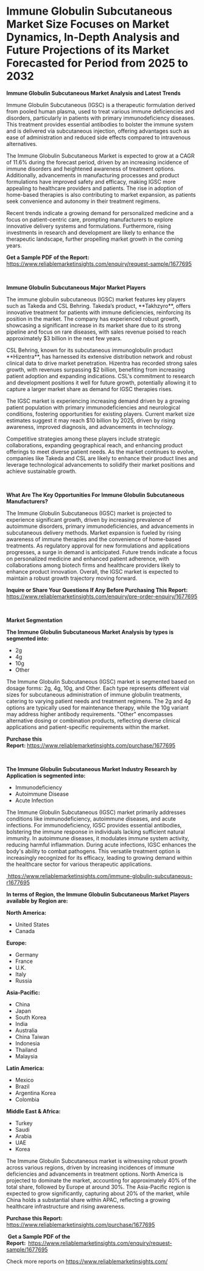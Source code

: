 <p><h1>Immune Globulin Subcutaneous Market Size Focuses on Market Dynamics, In-Depth Analysis and Future Projections of its Market Forecasted for Period from 2025 to 2032</h1></p><p><strong>Immune Globulin Subcutaneous Market Analysis and Latest Trends</strong></p>
<p><p>Immune Globulin Subcutaneous (IGSC) is a therapeutic formulation derived from pooled human plasma, used to treat various immune deficiencies and disorders, particularly in patients with primary immunodeficiency diseases. This treatment provides essential antibodies to bolster the immune system and is delivered via subcutaneous injection, offering advantages such as ease of administration and reduced side effects compared to intravenous alternatives. </p><p>The Immune Globulin Subcutaneous Market is expected to grow at a CAGR of 11.6% during the forecast period, driven by an increasing incidence of immune disorders and heightened awareness of treatment options. Additionally, advancements in manufacturing processes and product formulations have improved safety and efficacy, making IGSC more appealing to healthcare providers and patients. The rise in adoption of home-based therapies is also contributing to market expansion, as patients seek convenience and autonomy in their treatment regimens. </p><p>Recent trends indicate a growing demand for personalized medicine and a focus on patient-centric care, prompting manufacturers to explore innovative delivery systems and formulations. Furthermore, rising investments in research and development are likely to enhance the therapeutic landscape, further propelling market growth in the coming years.</p></p>
<p><strong>Get a Sample PDF of the Report:&nbsp;</strong> <a href="https://www.reliablemarketinsights.com/enquiry/request-sample/1677695?utm_campaign=3065&utm_medium=2&utm_source=Github&utm_content=ia&utm_term=31032025&utm_id=immune-globulin-subcutaneous">https://www.reliablemarketinsights.com/enquiry/request-sample/1677695</a></p>
<p>&nbsp;</p>
<p><strong>Immune Globulin Subcutaneous Major Market Players</strong></p>
<p><p>The immune globulin subcutaneous (IGSC) market features key players such as Takeda and CSL Behring. Takeda’s product, **Takhzyro**, offers innovative treatment for patients with immune deficiencies, reinforcing its position in the market. The company has experienced robust growth, showcasing a significant increase in its market share due to its strong pipeline and focus on rare diseases, with sales revenue poised to reach approximately $3 billion in the next few years.</p><p>CSL Behring, known for its subcutaneous immunoglobulin product **Hizentra**, has harnessed its extensive distribution network and robust clinical data to drive market penetration. Hizentra has recorded strong sales growth, with revenues surpassing $2 billion, benefiting from increasing patient adoption and expanding indications. CSL's commitment to research and development positions it well for future growth, potentially allowing it to capture a larger market share as demand for IGSC therapies rises.</p><p>The IGSC market is experiencing increasing demand driven by a growing patient population with primary immunodeficiencies and neurological conditions, fostering opportunities for existing players. Current market size estimates suggest it may reach $10 billion by 2025, driven by rising awareness, improved diagnosis, and advancements in technology.</p><p>Competitive strategies among these players include strategic collaborations, expanding geographical reach, and enhancing product offerings to meet diverse patient needs. As the market continues to evolve, companies like Takeda and CSL are likely to enhance their product lines and leverage technological advancements to solidify their market positions and achieve sustainable growth.</p></p>
<p>&nbsp;</p>
<p><strong>What Are The Key Opportunities For Immune Globulin Subcutaneous Manufacturers?</strong></p>
<p><p>The Immune Globulin Subcutaneous (IGSC) market is projected to experience significant growth, driven by increasing prevalence of autoimmune disorders, primary immunodeficiencies, and advancements in subcutaneous delivery methods. Market expansion is fueled by rising awareness of immune therapies and the convenience of home-based treatments. As regulatory approval for new formulations and applications progresses, a surge in demand is anticipated. Future trends indicate a focus on personalized medicine and enhanced patient adherence, with collaborations among biotech firms and healthcare providers likely to enhance product innovation. Overall, the IGSC market is expected to maintain a robust growth trajectory moving forward.</p></p>
<p><strong>Inquire or Share Your Questions If Any Before Purchasing This Report:</strong> <a href="https://www.reliablemarketinsights.com/enquiry/pre-order-enquiry/1677695?utm_campaign=3065&utm_medium=2&utm_source=Github&utm_content=ia&utm_term=31032025&utm_id=immune-globulin-subcutaneous">https://www.reliablemarketinsights.com/enquiry/pre-order-enquiry/1677695</a></p>
<p>&nbsp;</p>
<p><strong>Market Segmentation</strong></p>
<p><strong>The Immune Globulin Subcutaneous Market Analysis by types is segmented into:</strong></p>
<p><ul><li>2g</li><li>4g</li><li>10g</li><li>Other</li></ul></p>
<p><p>The Immune Globulin Subcutaneous (IGSC) market is segmented based on dosage forms: 2g, 4g, 10g, and Other. Each type represents different vial sizes for subcutaneous administration of immune globulin treatments, catering to varying patient needs and treatment regimens. The 2g and 4g options are typically used for maintenance therapy, while the 10g variant may address higher antibody requirements. "Other" encompasses alternative dosing or combination products, reflecting diverse clinical applications and patient-specific requirements within the market.</p></p>
<p><strong>Purchase this Report:&nbsp;</strong><a href="https://www.reliablemarketinsights.com/purchase/1677695?utm_campaign=3065&utm_medium=2&utm_source=Github&utm_content=ia&utm_term=31032025&utm_id=immune-globulin-subcutaneous">https://www.reliablemarketinsights.com/purchase/1677695</a></p>
<p>&nbsp;</p>
<p><strong>The Immune Globulin Subcutaneous Market Industry Research by Application is segmented into:</strong></p>
<p><ul><li>Immunodeficiency</li><li>Autoimmune Disease</li><li>Acute Infection</li></ul></p>
<p><p>The Immune Globulin Subcutaneous (IGSC) market primarily addresses conditions like immunodeficiency, autoimmune diseases, and acute infections. For immunodeficiency, IGSC provides essential antibodies, bolstering the immune response in individuals lacking sufficient natural immunity. In autoimmune diseases, it modulates immune system activity, reducing harmful inflammation. During acute infections, IGSC enhances the body's ability to combat pathogens. This versatile treatment option is increasingly recognized for its efficacy, leading to growing demand within the healthcare sector for various therapeutic applications.</p></p>
<p><a href="https://www.reliablemarketinsights.com/immune-globulin-subcutaneous-r1677695?utm_campaign=3065&utm_medium=2&utm_source=Github&utm_content=ia&utm_term=31032025&utm_id=immune-globulin-subcutaneous">&nbsp;https://www.reliablemarketinsights.com/immune-globulin-subcutaneous-r1677695</a></p>
<p><strong>In terms of Region, the Immune Globulin Subcutaneous Market Players available by Region are:</strong></p>
<p>
    <p> <strong> North America: </strong>
        <ul>
            <li>United States</li>
            <li>Canada</li>
        </ul>
        </p> 
    <p> <strong> Europe: </strong>
        <ul>
            <li>Germany</li>
            <li>France</li>
            <li>U.K.</li>
            <li>Italy</li>
            <li>Russia</li>
        </ul>
        </p> 
    <p> <strong> Asia-Pacific: </strong>
        <ul>
            <li>China</li>
            <li>Japan</li>
            <li>South Korea</li>
            <li>India</li>
            <li>Australia</li>
            <li>China Taiwan</li>
            <li>Indonesia</li>
            <li>Thailand</li>
            <li>Malaysia</li>
        </ul>
        </p> 
    <p> <strong> Latin America: </strong>
        <ul>
            <li>Mexico</li>
            <li>Brazil</li>
            <li>Argentina Korea</li>
            <li>Colombia</li>
        </ul>
        </p> 
    <p> <strong> Middle East & Africa: </strong>
        <ul>
            <li>Turkey</li>
            <li>Saudi</li>
            <li>Arabia</li>
            <li>UAE</li>
            <li>Korea</li>
        </ul>
    </p>
    </p>
<p><p>The Immune Globulin Subcutaneous market is witnessing robust growth across various regions, driven by increasing incidences of immune deficiencies and advancements in treatment options. North America is projected to dominate the market, accounting for approximately 40% of the total share, followed by Europe at around 30%. The Asia-Pacific region is expected to grow significantly, capturing about 20% of the market, while China holds a substantial share within APAC, reflecting a growing healthcare infrastructure and rising awareness.</p></p>
<p><strong>Purchase this Report: </strong><a href="https://www.reliablemarketinsights.com/purchase/1677695?utm_campaign=3065&utm_medium=2&utm_source=Github&utm_content=ia&utm_term=31032025&utm_id=immune-globulin-subcutaneous">https://www.reliablemarketinsights.com/purchase/1677695</a></p>
<p>&nbsp;<strong>Get a Sample PDF of the Report:&nbsp;&nbsp;</strong><a href="https://www.reliablemarketinsights.com/enquiry/request-sample/1677695?utm_campaign=3065&utm_medium=2&utm_source=Github&utm_content=ia&utm_term=31032025&utm_id=immune-globulin-subcutaneous">https://www.reliablemarketinsights.com/enquiry/request-sample/1677695</a></p>
<p><strong></strong></p>
<p>Check more reports on <a href="https://www.reliablemarketinsights.com/?utm_campaign=3065&utm_medium=2&utm_source=Github&utm_content=ia&utm_term=31032025&utm_id=immune-globulin-subcutaneous">https://www.reliablemarketinsights.com/</a></p>